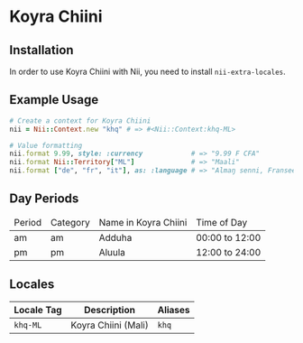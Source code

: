 <!-- This file has been generated. Source: languages/_template.md.erb -->

# Koyra Chiini

## Installation

In order to use Koyra Chiini with Nii, you need to install `nii-extra-locales`.

## Example Usage

``` ruby
# Create a context for Koyra Chiini
nii = Nii::Context.new "khq" # => #<Nii::Context:khq-ML>

# Value formatting
nii.format 9.99, style: :currency            # => "9.99 F CFA"
nii.format Nii::Territory["ML"]              # => "Maali"
nii.format ["de", "fr", "it"], as: :language # => "Almaŋ senni, Fransee senni, Itaali senni"
```

## Day Periods


<table>
  <thead>
    <tr>
      <td>Period</td>
      <td>Category</td>
      <td>Name in Koyra Chiini</td>
      <td>Time of Day</td>
    </tr>
  </thead>
  <tbody>
    <tr>
      <td>am</td>
      <td>am</td>
      <td>Adduha</td>
      <td>00:00 to 12:00</td>
    </tr>
    <tr>
      <td>pm</td>
      <td>pm</td>
      <td>Aluula</td>
      <td>12:00 to 24:00</td>
    </tr>
  </tbody>
</table>



## Locales

<table>
  <thead>
    <tr>
      <th>Locale Tag</th>
      <th>Description</th>
      <th>Aliases</th>
    </tr>
  </thead>
  <tbody>
    <tr>
      <td><code>khq-ML</code></td>
      <td>Koyra Chiini (Mali)</td>
      <td><code>khq</code></td>
    </tr>
  </tbody>
</table>

